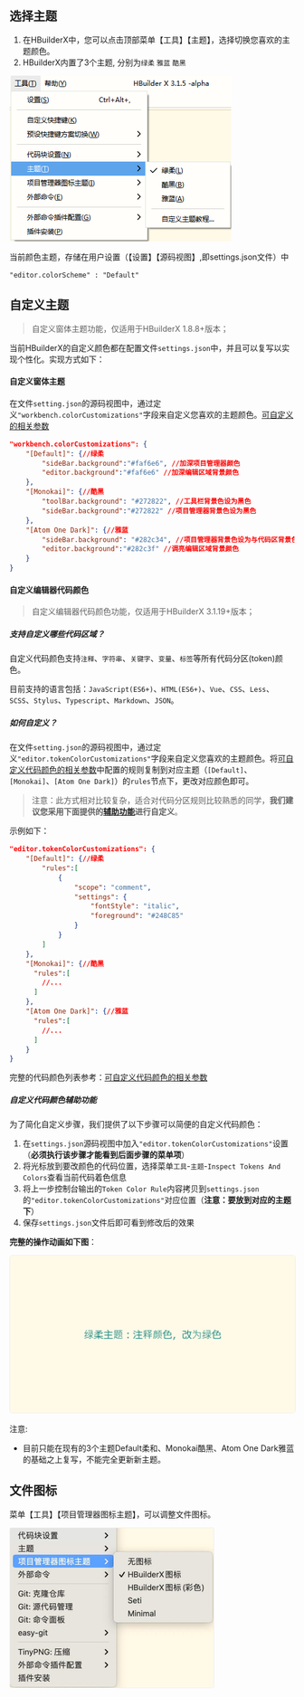 ## 选择主题

1. 在HBuilderX中，您可以点击顶部菜单【工具】【主题】，选择切换您喜欢的主题颜色。
2. HBuilderX内置了3个主题, 分别为`绿柔` `雅蓝` `酷黑`

<img src="/static/snapshots/tutorial/themes.png" />

当前颜色主题，存储在用户设置（【设置】【源码视图】,即settings.json文件）中
```
"editor.colorScheme" : "Default"
```

## 自定义主题

> 自定义窗体主题功能，仅适用于HBuilderX 1.8.8+版本；

当前HBuilderX的自定义颜色都在配置文件`settings.json`中，并且可以复写以实现个性化。实现方式如下：

#### 自定义窗体主题

在文件`setting.json`的源码视图中，通过定义`"workbench.colorCustomizations"`字段来自定义您喜欢的主题颜色。[可自定义的相关参数](/Tutorial/Other/themes_param)

```json
"workbench.colorCustomizations": {
    "[Default]": {//绿柔
        "sideBar.background":"#faf6e6", //加深项目管理器颜色
        "editor.background":"#faf6e6" //加深编辑区域背景颜色
    },
    "[Monokai]": {//酷黑
        "toolBar.background": "#272822", //工具栏背景色设为黑色
        "sideBar.background":"#272822" //项目管理器背景色设为黑色
    },
    "[Atom One Dark]": {//雅蓝
        "sideBar.background": "#282c34", //项目管理器背景色设为与代码区背景色相同
        "editor.background":"#282c3f" //调亮编辑区域背景颜色
    }
}
```

#### 自定义编辑器代码颜色

> 自定义编辑器代码颜色功能，仅适用于HBuilderX 3.1.19+版本；

##### 支持自定义哪些代码区域？
自定义代码颜色支持`注释`、`字符串`、`关键字`、`变量`、`标签`等所有代码分区(token)颜色。

目前支持的语言包括：`JavaScript(ES6+)`、`HTML(ES6+)`、`Vue`、`CSS`、`Less`、`SCSS`、`Stylus`、`Typescript`、`Markdown`、`JSON`。

##### 如何自定义？
在文件`setting.json`的源码视图中，通过定义`"editor.tokenColorCustomizations"`字段来自定义您喜欢的主题颜色。将[可自定义代码颜色的相关参数](/Tutorial/Other/themes_code.md)中配置的规则复制到对应主题（`[Default]`、`[Monokai]`、`[Atom One Dark]`）的`rules`节点下，更改对应颜色即可。

> 注意：此方式相对比较复杂，适合对代码分区规则比较熟悉的同学，**我们建议您采用下面提供的[辅助功能](#自定义代码颜色辅助功能)进行自定义**。

示例如下：
```json
"editor.tokenColorCustomizations": {
    "[Default]": {//绿柔
        "rules":[
            {
                "scope": "comment",
                "settings": {
                    "fontStyle": "italic",
                    "foreground": "#248C85"
                }
            }
        ]
    },
    "[Monokai]": {//酷黑
      "rules":[
        //...
      ]
    },
    "[Atom One Dark]": {//雅蓝
      "rules":[
        //...
      ]
    }
}
```

完整的代码颜色列表参考：[可自定义代码颜色的相关参数](/Tutorial/Other/themes_code.md)

##### 自定义代码颜色辅助功能
为了简化自定义步骤，我们提供了以下步骤可以简便的自定义代码颜色：

1. 在`settings.json`源码视图中加入`"editor.tokenColorCustomizations"`设置（**必须执行该步骤才能看到后面步骤的菜单项**）
2. 将光标放到要改颜色的代码位置，选择菜单`工具`-`主题`-`Inspect Tokens And Colors`查看当前代码着色信息
3. 将上一步控制台输出的`Token Color Rule`内容拷贝到`settings.json`的`"editor.tokenColorCustomizations"`对应位置（**注意：要放到对应的主题下**）
4. 保存`settings.json`文件后即可看到修改后的效果

**完整的操作动画如下图**：

<img src="/static/snapshots/tutorial/custom_token_color.gif" style="border: 1px solid #eee;border-radius: 5px; "  />

注意:

* 目前只能在现有的3个主题Default柔和、Monokai酷黑、Atom One Dark雅蓝的基础之上复写，不能完全更新新主题。

## 文件图标

菜单【工具】【项目管理器图标主题】，可以调整文件图标。

<img src="/static/snapshots/tutorial/icon.jpg" style="zoom: 50%; border: 1px solid #eee;border-radius: 5px; " />